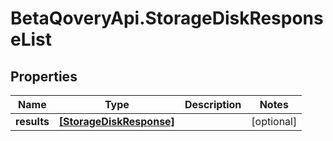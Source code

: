 # BetaQoveryApi.StorageDiskResponseList

## Properties

Name | Type | Description | Notes
------------ | ------------- | ------------- | -------------
**results** | [**[StorageDiskResponse]**](StorageDiskResponse.md) |  | [optional] 


